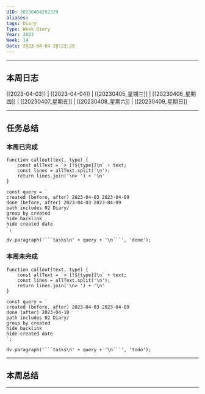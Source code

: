 ```yaml
---
UID: 20230404202329
aliases: 
tags: Diary
Type: Week Diary
Year: 2023
Week: 14
Date: 2023-04-04 20:23:29
---
```

---
## 本周日志
 [[2023-04-03]] | [[2023-04-04]] | [[20230405_星期三]] | [[20230406_星期四]] | [[20230407_星期五]] | [[20230408_星期六]] | [[20230409_星期日]] 
 
---
## 任务总结

### 本周已完成

```dataviewjs
function callout(text, type) {
    const allText = `> [!${type}]\n` + text;
    const lines = allText.split('\n');
    return lines.join('\n> ') + '\n'
}

const query = `
created (before, after) 2023-04-03 2023-04-09
done (before, after) 2023-04-03 2023-04-09
path includes 02 Diary/
group by created
hide backlink
hide created date
`;

dv.paragraph('```tasks\n' + query + '\n```', 'done');
```

### 本周未完成

```dataviewjs
function callout(text, type) {
    const allText = `> [!${type}]\n` + text;
    const lines = allText.split('\n');
    return lines.join('\n> ') + '\n'
}

const query = `
created (before, after) 2023-04-03 2023-04-09
done (after) 2023-04-10
path includes 02 Diary/
group by created
hide backlink
hide created date
`;

dv.paragraph('```tasks\n' + query + '\n```', 'todo');
```

--- 
## 本周总结


---